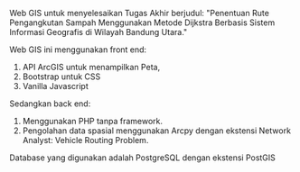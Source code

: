 Web GIS untuk menyelesaikan Tugas Akhir berjudul: "Penentuan Rute Pengangkutan Sampah Menggunakan Metode Dijkstra Berbasis Sistem Informasi Geografis di Wilayah Bandung Utara."

Web GIS ini menggunakan front end:
1. API ArcGIS untuk menampilkan Peta,
2. Bootstrap untuk CSS
3. Vanilla Javascript

Sedangkan back end:
1. Menggunakan PHP tanpa framework.
2. Pengolahan data spasial menggunakan Arcpy dengan ekstensi Network Analyst: Vehicle Routing Problem.

Database yang digunakan adalah PostgreSQL dengan ekstensi PostGIS
